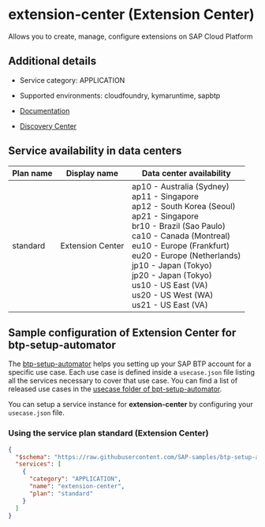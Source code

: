# extension-center (Extension Center)

Allows you to create, manage, configure extensions on SAP Cloud Platform

## Additional details
- Service category: APPLICATION
- Supported environments: cloudfoundry, kymaruntime, sapbtp

- [Documentation](https://help.sap.com/viewer/product/XF_SERVERLESS_RUNTIME/Cloud/en-US)
- [Discovery Center](https://discovery-center.cloud.sap/serviceCatalog/serverless-runtime)

## Service availability in data centers

| Plan name | Display name | Data center availability  |
|------|----------------|---------------------------|
|  standard  |  Extension Center  | ap10 - Australia (Sydney)<br> ap11 - Singapore<br> ap12 - South Korea (Seoul)<br> ap21 - Singapore<br> br10 - Brazil (Sao Paulo)<br> ca10 - Canada (Montreal)<br> eu10 - Europe (Frankfurt)<br> eu20 - Europe (Netherlands)<br> jp10 - Japan (Tokyo)<br> jp20 - Japan (Tokyo)<br> us10 - US East (VA)<br> us20 - US West (WA)<br> us21 - US East (VA)  |

## Sample configuration of **Extension Center** for btp-setup-automator

The [btp-setup-automator](https://github.com/SAP-samples/btp-setup-automator) helps you setting up your SAP BTP account for a specific use case. Each use case is defined inside a `usecase.json` file listing all the services necessary to cover that use case. You can find a list of released use cases in the [usecase folder of bpt-setup-automator](https://github.com/SAP-samples/btp-setup-automator/tree/main/usecases).

You can setup a service instance for **extension-center** by configuring your `usecase.json` file.

### Using the service plan **standard** (Extension Center)

```json
{
  "$schema": "https://raw.githubusercontent.com/SAP-samples/btp-setup-automator/main/libs/btpsa-usecase.json",
  "services": [
    {
      "category": "APPLICATION",
      "name": "extension-center",
      "plan": "standard"
    }
  ]
}
```
